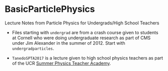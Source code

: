 # BasicParticlePhysics
Lecture Notes from Particle Physics for Undergrads/High School Teachers

* Files starting with `undergrad` are from a crash course given to students at Cornell who were doing undergraduate research as part of CMS under Jim Alexander in the summer of 2012. Start with `undergradparticles`.

* `TanedoSPTA2017` is a lecture given to high school physics teachers as part of the UCR [Summer Physics Teacher Academy](http://theory.ucr.edu/SPTA/).
